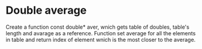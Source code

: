 # Double average
Create a function const double* aver, wnich gets table of doubles, table's length and avarage as a reference. 
Function set average for all the elements in table and return index of element wnich is the most closer to the average. 
